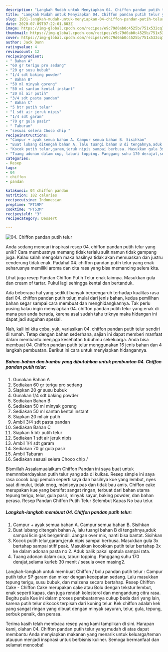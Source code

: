 ```yaml
---
description: "Langkah Mudah untuk Menyiapkan 04. Chiffon pandan putih telur yang Bikin Ngiler"
title: "Langkah Mudah untuk Menyiapkan 04. Chiffon pandan putih telur yang Bikin Ngiler"
slug: 1931-langkah-mudah-untuk-menyiapkan-04-chiffon-pandan-putih-telur-yang-bikin-ngiler
date: 2020-07-09T07:22:01.803Z
image: https://img-global.cpcdn.com/recipes/e9c79d0ab0c4525b/751x532cq70/04-chiffon-pandan-putih-telur-foto-resep-utama.jpg
thumbnail: https://img-global.cpcdn.com/recipes/e9c79d0ab0c4525b/751x532cq70/04-chiffon-pandan-putih-telur-foto-resep-utama.jpg
cover: https://img-global.cpcdn.com/recipes/e9c79d0ab0c4525b/751x532cq70/04-chiffon-pandan-putih-telur-foto-resep-utama.jpg
author: Jack Dunn
ratingvalue: 4
reviewcount: 12
recipeingredient:
- " Bahan A"
- "60 gr terigu pro sedang"
- "20 gr susu bubuk"
- "1/4 sdt baking powder"
- " Bahan B"
- "50 ml minyak goreng"
- "50 ml santan kental instant"
- "20 ml air putih"
- "3/4 sdt pasta pandan"
- " Bahan C"
- "5 btr putih telur"
- "1 sdt air jeruk nipis"
- "1/4 sdt garam"
- "70 gr gula pasir"
- " Taburan"
- "sesuai selera Choco chip "
recipeinstructions:
- "Campur + ayak semua bahan A. Campur semua bahan B. Sisihkan"
- "Buat lubang ditengah bahan A, lalu tuangi bahan B di tengahnya,aduk sampai licin gak bergerindil. Jangan over mix, nanti bisa bantat. Sisihkan"
- "Kocok putih telur,garam,jeruk nipis sampai berbusa. Masukkan gula 3x bertahap sampai stiff peak. Masukkan kocokkan putih telur bertahap 3x ke dalam adonan pasta no 2. Aduk balik pakai spatula sampai rata."
- "Tuang adonan dalam cup, taburi topping. Panggang suhu 170 derajat,selama kurleb 30 menit / sesuia oven masing2."
categories:
- Resep
tags:
- 04
- chiffon
- pandan

katakunci: 04 chiffon pandan 
nutrition: 182 calories
recipecuisine: Indonesian
preptime: "PT19M"
cooktime: "PT53M"
recipeyield: "3"
recipecategory: Dessert

---
```



![04. Chiffon pandan putih telur](https://img-global.cpcdn.com/recipes/e9c79d0ab0c4525b/751x532cq70/04-chiffon-pandan-putih-telur-foto-resep-utama.jpg)

Anda sedang mencari inspirasi resep 04. chiffon pandan putih telur yang unik? Cara membuatnya memang tidak terlalu sulit namun tidak gampang juga. Kalau salah mengolah maka hasilnya tidak akan memuaskan dan justru cenderung tidak enak. Padahal 04. chiffon pandan putih telur yang enak seharusnya memiliki aroma dan cita rasa yang bisa memancing selera kita.

Lihat juga resep Pandan Chiffon Putih Telur enak lainnya. Masukkan gula dan cream of tartar. Pukul lagi sehingga kental dan bertanduk.

Ada beberapa hal yang sedikit banyak berpengaruh terhadap kualitas rasa dari 04. chiffon pandan putih telur, mulai dari jenis bahan, kedua pemilihan bahan segar sampai cara membuat dan menghidangkannya. Tak perlu pusing kalau ingin menyiapkan 04. chiffon pandan putih telur yang enak di mana pun anda berada, karena asal sudah tahu triknya maka hidangan ini dapat jadi suguhan spesial.


Nah, kali ini kita coba, yuk, variasikan 04. chiffon pandan putih telur sendiri di rumah. Tetap dengan bahan sederhana, sajian ini dapat memberi manfaat dalam membantu menjaga kesehatan tubuhmu sekeluarga. Anda bisa membuat 04. Chiffon pandan putih telur menggunakan 16 jenis bahan dan 4 langkah pembuatan. Berikut ini cara untuk menyiapkan hidangannya.

<!--inarticleads1-->

##### Bahan-bahan dan bumbu yang dibutuhkan untuk pembuatan 04. Chiffon pandan putih telur:

1. Gunakan  Bahan A
1. Sediakan 60 gr terigu pro sedang
1. Siapkan 20 gr susu bubuk
1. Gunakan 1/4 sdt baking powder
1. Sediakan  Bahan B
1. Sediakan 50 ml minyak goreng
1. Sediakan 50 ml santan kental instant
1. Siapkan 20 ml air putih
1. Ambil 3/4 sdt pasta pandan
1. Sediakan  Bahan C
1. Siapkan 5 btr putih telur
1. Sediakan 1 sdt air jeruk nipis
1. Ambil 1/4 sdt garam
1. Sediakan 70 gr gula pasir
1. Ambil  Taburan
1. Sediakan sesuai selera Choco chip /


Bismillah Assalamualaikum Chiffon Pandan ini saya buat untuk memnmberdayakan putih telur yang ada di kulkas. Resep simple ini saya rasa cocok bagi pemula seperti saya dan hasilnya kue yang lembut, nyes saat di mulut, tidak eneg, mànisnya pas dan tidak bau amis. Chiffon cake merupakan kue yang bersifat sangat ringan, terbuat dari bahan utama tepung terigu, telur, gula pasir, minyak sayur, baking powder, dan bahan perasa. Resep Pandan Chiffon Putih Telur Selembut Kapas No bau telur. 

<!--inarticleads2-->

##### Langkah-langkah membuat 04. Chiffon pandan putih telur:

1. Campur + ayak semua bahan A. Campur semua bahan B. Sisihkan
1. Buat lubang ditengah bahan A, lalu tuangi bahan B di tengahnya,aduk sampai licin gak bergerindil. Jangan over mix, nanti bisa bantat. Sisihkan
1. Kocok putih telur,garam,jeruk nipis sampai berbusa. Masukkan gula 3x bertahap sampai stiff peak. Masukkan kocokkan putih telur bertahap 3x ke dalam adonan pasta no 2. Aduk balik pakai spatula sampai rata.
1. Tuang adonan dalam cup, taburi topping. Panggang suhu 170 derajat,selama kurleb 30 menit / sesuia oven masing2.


Langkah-langkah untuk membuat Chiffon / bolu pandan putih telur : Campur putih telur SP garam dan mixer dengan kecepatan sedang. Lalu masukkan tepung terigu, susu bubuk, dan maizena secara bertahap. Resep Chiffon Cake - Chiffon Cake merupakan cake atau Bolu dengan tekstur lembut, enak seperti kapas, dan juga rendah kolesterol dan mengandung citra rasa. Begitu pula Kue ini dalam proses pembuatannya cukup beda dari yang lain, karena putih telur dikocok terpisah dari kuning telur. Kek chiffon adalah kek yang sangat ringan yang dibuat dengan minyak sayuran, telur, gula, tepung, serbuk penaik, dan perasa. 

Terima kasih telah membaca resep yang kami tampilkan di sini. Harapan kami, olahan 04. Chiffon pandan putih telur yang mudah di atas dapat membantu Anda menyiapkan makanan yang menarik untuk keluarga/teman ataupun menjadi inspirasi untuk berbisnis kuliner. Semoga bermanfaat dan selamat mencoba!
